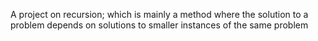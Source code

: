 A project on recursion; which is mainly a method where the solution to a problem depends on solutions to smaller instances of the same problem
